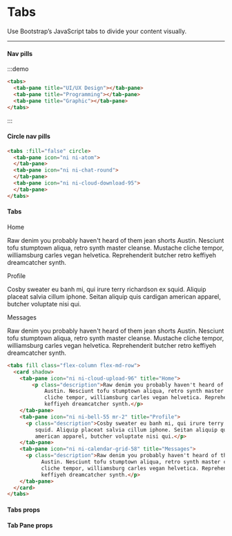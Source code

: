 # Tabs

Use Bootstrap’s JavaScript tabs to divide your content visually.

<hr>


#### Nav pills
:::demo
```html
<tabs>
  <tab-pane title="UI/UX Design"></tab-pane>
  <tab-pane title="Programming"></tab-pane>
  <tab-pane title="Graphic"></tab-pane>
</tabs>
```
:::

#### Circle nav pills

<div>
  <tabs :fill="false" circle>
      <tab-pane>
          <span slot="title" class="nav-link-icon d-block"><i class="ni ni-atom"></i></span>
      </tab-pane>
      <tab-pane>
          <span slot="title" class="nav-link-icon d-block"><i class="ni ni-chat-round"></i></span>
      </tab-pane>
      <tab-pane>
          <span slot="title" class="nav-link-icon d-block"><i
                  class="ni ni-cloud-download-95"></i></span>
      </tab-pane>
  </tabs>
</div>

```html
<tabs :fill="false" circle>
  <tab-pane icon="ni ni-atom">
  </tab-pane>
  <tab-pane icon="ni ni-chat-round">
  </tab-pane>
  <tab-pane icon="ni ni-cloud-download-95">
  </tab-pane>
</tabs>
```


#### Tabs

<tabs fill class="flex-column flex-md-row">
    <card shadow>
        <tab-pane>
            <span slot="title">
                <i class="ni ni-cloud-upload-96"></i>
                Home
            </span>
            <p class="description">Raw denim you probably haven't heard of them jean shorts
                Austin. Nesciunt tofu stumptown aliqua, retro synth master cleanse. Mustache
                cliche tempor, williamsburg carles vegan helvetica. Reprehenderit butcher retro
                keffiyeh dreamcatcher synth.</p>
        </tab-pane>
        <tab-pane title="Profile">
            <span slot="title">
                <i class="ni ni-bell-55 mr-2"></i>
                Profile
            </span>
            <p class="description">Cosby sweater eu banh mi, qui irure terry richardson ex
                squid. Aliquip placeat salvia cillum iphone. Seitan aliquip quis cardigan
                american apparel, butcher voluptate nisi qui.</p>
        </tab-pane>
        <tab-pane>
             <span slot="title">
                <i class="ni ni-calendar-grid-58"></i>
                Messages
              </span>
            <p class="description">Raw denim you probably haven't heard of them jean shorts
                Austin. Nesciunt tofu stumptown aliqua, retro synth master cleanse. Mustache
                cliche tempor, williamsburg carles vegan helvetica. Reprehenderit butcher retro
                keffiyeh dreamcatcher synth.</p>
        </tab-pane>
    </card>
</tabs>

```html
<tabs fill class="flex-column flex-md-row">
  <card shadow>
    <tab-pane icon="ni ni-cloud-upload-96" title="Home">
        <p class="description">Raw denim you probably haven't heard of them jean shorts
            Austin. Nesciunt tofu stumptown aliqua, retro synth master cleanse. Mustache
            cliche tempor, williamsburg carles vegan helvetica. Reprehenderit butcher retro
            keffiyeh dreamcatcher synth.</p>
    </tab-pane>
    <tab-pane icon="ni ni-bell-55 mr-2" title="Profile">
      <p class="description">Cosby sweater eu banh mi, qui irure terry richardson ex
         squid. Aliquip placeat salvia cillum iphone. Seitan aliquip quis cardigan
         american apparel, butcher voluptate nisi qui.</p>
    </tab-pane>
    <tab-pane icon="ni ni-calendar-grid-58" title="Messages">
      <p class="description">Raw denim you probably haven't heard of them jean shorts
           Austin. Nesciunt tofu stumptown aliqua, retro synth master cleanse. Mustache
           cliche tempor, williamsburg carles vegan helvetica. Reprehenderit butcher retro
           keffiyeh dreamcatcher synth.</p>
    </tab-pane>
  </card>
</tabs>
```

#### Tabs props

<props-table component-name="tabs"></props-table>

#### Tab Pane props

<props-table component-name="tab-pane"></props-table>
